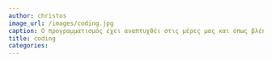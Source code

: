 ```yaml
---
author: christos
image_url: /images/coding.jpg
caption: Ο προγραμματισμός έχει αναπτυχθέι στις μέρες μας και όπως βλέπουμε κάποιες φορές δεν αρκεί τον προγραμματιστή μία οθόνη μόνο.
title: coding
categories:
---
```

